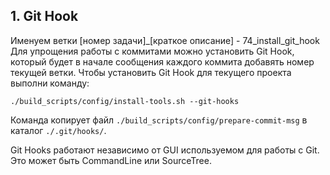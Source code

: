 
## 1. Git Hook

Именуем ветки [номер задачи]_[краткое описание] - 74_install_git_hook
Для упрощения работы с коммитами можно установить Git Hook, который будет в начале сообщения каждого коммита добавять номер текущей ветки.
Чтобы установить Git Hook для текущего проекта выполни команду:
```
./build_scripts/config/install-tools.sh --git-hooks
```

Команда копирует файл `./build_scripts/config/prepare-commit-msg`
в каталог `./.git/hooks/`. 

Git Hooks работают независимо от GUI используемом для работы с Git.
Это может быть CommandLine или SourceTree.
